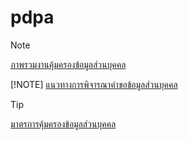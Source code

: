 # pdpa
>[!NOTE]
>[ภาพรวมงานคุ้มครองข้อมูลส่วนบุคคล](https://kietpawpan.github.io/pdpa/tasks.html)
>
>[!NOTE]
>[แนวทางการพิจารณาคำขอข้อมูลส่วนบุคคล](https://kietpawpan.github.io/pdpa/)

>[!TIP]
>[มาตรการคุ้มครองข้อมูลส่วนบุคคล](https://kietpawpan.github.io/pdpa/measures.html)
